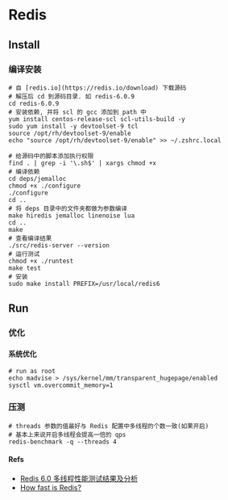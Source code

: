 # Redis

## Install
### 编译安装

```shell
# 自 [redis.io](https://redis.io/download) 下载源码
# 解压后 cd 到源码目录. 如 redis-6.0.9
cd redis-6.0.9
# 安装依赖, 并将 scl 的 gcc 添加到 path 中
yum install centos-release-scl scl-utils-build -y
sudo yum install -y devtoolset-9 tcl
source /opt/rh/devtoolset-9/enable
echo "source /opt/rh/devtoolset-9/enable" >> ~/.zshrc.local

# 给源码中的脚本添加执行权限
find . | grep -i '\.sh$' | xargs chmod +x
# 编译依赖
cd deps/jemalloc
chmod +x ./configure
./configure
cd ..
# 将 deps 目录中的文件夹都做为参数编译
make hiredis jemalloc linenoise lua
cd ..
make
# 查看编译结果
./src/redis-server --version
# 运行测试
chmod +x ./runtest
make test
# 安装
sudo make install PREFIX=/usr/local/redis6

```

## Run
### 优化
#### 系统优化
```shell
# run as root
echo madvise > /sys/kernel/mm/transparent_hugepage/enabled
sysctl vm.overcommit_memory=1
```

### 压测
```shell
# threads 参数的值最好与 Redis 配置中多线程的个数一致(如果开启)
# 基本上来说开启多线程会提高一倍的 qps
redis-benchmark -q --threads 4
```
#### Refs
* [Redis 6.0 多线程性能测试结果及分析](https://www.cnblogs.com/wy123/p/14180499.html)
* [How fast is Redis?](https://redis.io/topics/benchmarks)